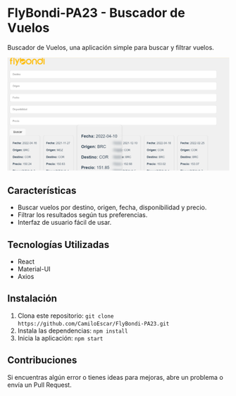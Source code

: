 ﻿# FlyBondi-PA23 - Buscador de Vuelos

Buscador de Vuelos, una aplicación simple para buscar y filtrar vuelos.

![IMG](https://raw.githubusercontent.com/CamiloEscar/FlyBondi-PA23/main/src/assets/Img.png)
## Características

- Buscar vuelos por destino, origen, fecha, disponibilidad y precio.
- Filtrar los resultados según tus preferencias.
- Interfaz de usuario fácil de usar.

## Tecnologías Utilizadas

- React
- Material-UI
- Axios

## Instalación

1. Clona este repositorio: `git clone https://github.com/CamiloEscar/FlyBondi-PA23.git`
2. Instala las dependencias: `npm install`
3. Inicia la aplicación: `npm start`

## Contribuciones

Si encuentras algún error o tienes ideas para mejoras, abre un problema o envía un Pull Request.
